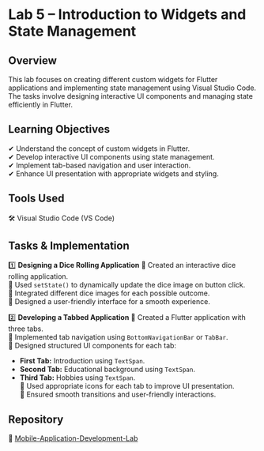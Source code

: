 # Lab 5 – Introduction to Widgets and State Management

## Overview
This lab focuses on creating different custom widgets for Flutter applications and implementing state management using Visual Studio Code. The tasks involve designing interactive UI components and managing state efficiently in Flutter.

## Learning Objectives
✔ Understand the concept of custom widgets in Flutter.  
✔ Develop interactive UI components using state management.  
✔ Implement tab-based navigation and user interaction.  
✔ Enhance UI presentation with appropriate widgets and styling.

## Tools Used
🛠 Visual Studio Code (VS Code)

## Tasks & Implementation

1️⃣ **Designing a Dice Rolling Application**
🔹 Created an interactive dice rolling application.  
🔹 Used `setState()` to dynamically update the dice image on button click.  
🔹 Integrated different dice images for each possible outcome.  
🔹 Designed a user-friendly interface for a smooth experience.

2️⃣ **Developing a Tabbed Application**
🔹 Created a Flutter application with three tabs.  
🔹 Implemented tab navigation using `BottomNavigationBar` or `TabBar`.  
🔹 Designed structured UI components for each tab:  
   - **First Tab:** Introduction using `TextSpan`.  
   - **Second Tab:** Educational background using `TextSpan`.  
   - **Third Tab:** Hobbies using `TextSpan`.  
🔹 Used appropriate icons for each tab to improve UI presentation.  
🔹 Ensured smooth transitions and user-friendly interactions.

## Repository
📂 [Mobile-Application-Development-Lab](https://github.com/alirnaqvi/Mobile-Application-Development-Lab)
